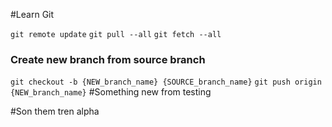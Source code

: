 #Learn Git

```git remote update```
```git pull --all```
```git fetch --all```

### Create new branch from source branch
```git checkout -b {NEW_branch_name} {SOURCE_branch_name}```
```git push origin {NEW_branch_name}```
#Something new from testing


#Son them tren alpha
